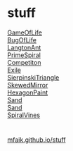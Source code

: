 # stuff

[GameOfLife](CellularAutomata/GameOfLife) <br>
[BugOfLife](CellularAutomata/BugOfLife) <br>
[LangtonAnt](CellularAutomata/LangtonAnt)<br>
[PrimeSpiral](PrimeSpiral) <br>
[Competiton](Competiton) <br>
[Exile](Exile)<br>
[SierpinskiTriangle](SierpinskiTriangle)<br>
[SkewedMirror](SkewedMirror)<br>
[HexagonPaint](HexagonPaint)<br>
[Sand](CellularAutomata/Sand) <br>
[Sand](Sand) <br>
[SpiralVines](SpiralVines) <br>
# 

[mfaik.github.io/stuff](https://mfaik.github.io/stuff/)

